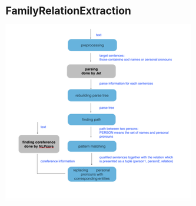 # FamilyRelationExtraction

<img src='https://github.com/XSansa7/FamilyRelationExtraction/blob/master/Diagram.png' title='Workflow' width='' alt='Workflow' />
